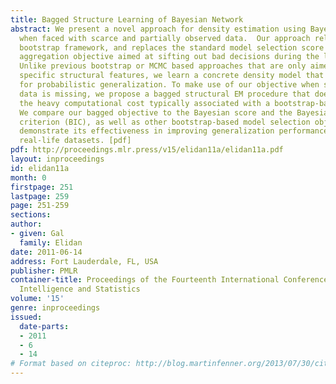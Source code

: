 ```yaml
---
title: Bagged Structure Learning of Bayesian Network
abstract: We present a novel approach for density estimation using Bayesian networks
  when faced with scarce and partially observed data.  Our approach relies on Efron’s
  bootstrap framework, and replaces the standard model selection score by a bootstrap
  aggregation objective aimed at sifting out bad decisions during the learning procedure.
  Unlike previous bootstrap or MCMC based approaches that are only aimed at recovering
  specific structural features, we learn a concrete density model that can be used
  for probabilistic generalization. To make use of our objective when some of the
  data is missing, we propose a bagged structural EM procedure that does not incur
  the heavy computational cost typically associated with a bootstrap-based approach.
  We compare our bagged objective to the Bayesian score and the Bayesian information
  criterion (BIC), as well as other bootstrap-based model selection objectives, and
  demonstrate its effectiveness in improving generalization performance for varied
  real-life datasets. [pdf]
pdf: http://proceedings.mlr.press/v15/elidan11a/elidan11a.pdf
layout: inproceedings
id: elidan11a
month: 0
firstpage: 251
lastpage: 259
page: 251-259
sections: 
author:
- given: Gal
  family: Elidan
date: 2011-06-14
address: Fort Lauderdale, FL, USA
publisher: PMLR
container-title: Proceedings of the Fourteenth International Conference on Artificial
  Intelligence and Statistics
volume: '15'
genre: inproceedings
issued:
  date-parts:
  - 2011
  - 6
  - 14
# Format based on citeproc: http://blog.martinfenner.org/2013/07/30/citeproc-yaml-for-bibliographies/
---
```

